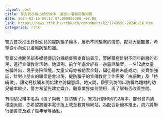 ```yaml
---
layout: post
title: 警方首次推出幼兒繪本　冀從小灌輸防騙知識
date: 2024-02-16 00:17:07.000000000 +08:00
link: https://news.rthk.hk/rthk/ch/component/k2/1740550-20240216.htm
categories: rthk
---
```


警方首次推出針對幼兒的提防騙子繪本，展示不同騙案的情節，配以大量圖畫，希望從小向幼兒灌輸防騙知識。

警察公共關係部多媒體傳訊分課總督察麥寶怡表示，警隊積極針對不同年齡層的市民，進行宣傳教育活動。她舉例，前年年底曾經有一宗電話騙案，一名12歲女童被騙外出，幾乎身陷險境，女童父母亦被勒索金錢，騙徒最終未能成功。麥寶怡強調，針對小朋友的騙案是會出現，提防騙子的宣傳教育工作需要「由細做」及「持續做」，讓幼兒接觸和開始建立防騙意識。她又說，觀察到坊間以防騙為題材的幼兒繪本較少，警方希望先建立媒介，觀察業界如何使用，再了解有否改善空間。

有關幼兒繪本名為《提子與我：提防騙子》，警方計劃印刷約2萬本，部分會向幼稚園派發，亦希望將繪本電子版上載至教育局網站。為配合新繪本推出，周六將舉行讀書會及親子嘉年華等活動。

